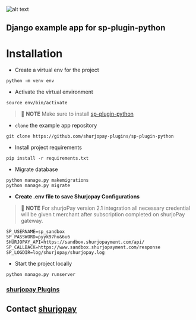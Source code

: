 ![alt text](https://shurjopay.com.bd/dev/images/shurjoPay.png)

## Django example app for sp-plugin-python

# **Installation**
- Create a virtual env for the project
```
python -m venv env
```
- Activate the virtual environment
```
source env/bin/activate
```
> 📝 **NOTE** Make sure to install [sp-plugin-python](https://github.com/shurjopay-plugins)
- `clone` the example app repository

```
git clone https://github.com/shurjopay-plugins/sp-plugin-python
```
- Install project requirements
```
pip install -r requirements.txt
```
- Migrate database
```
python manage.py makemigrations
python manage.py migrate
```


- **Create .env file to save Shurjopay Configurations**

> 📝 **NOTE** For shurjoPay version  2.1 integration all necessary credential will be given t merchant after subscription completed on shurjoPay gateway.

```env
SP_USERNAME=sp_sandbox
SP_PASSWORD=pyyk97hu&6u6
SHURJOPAY_API=https://sandbox.shurjopayment.com/api/
SP_CALLBACK=https://www.sandbox.shurjopayment.com/response
SP_LOGDIR=log/shurjopay/shurjopay.log
```

- Start the project locally
```
python manage.py runserver
```


### [shurjopay Plugins ](https://github.com/shurjopay-plugins)

## Contact  [shurjopay](https://shurjopay.com.bd/#contacts)
